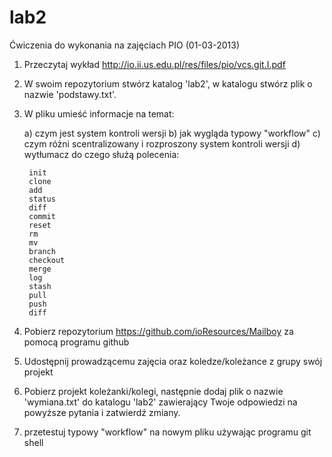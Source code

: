 lab2
====

Ćwiczenia do wykonania na zajęciach PIO (01-03-2013)

1) Przeczytaj wykład http://io.ii.us.edu.pl/res/files/pio/vcs.git.I.pdf 

2) W swoim repozytorium stwórz katalog 'lab2', w katalogu stwórz plik o nazwie 'podstawy.txt'.

3) W pliku umieść informacje na temat:

	  a) czym jest system kontroli wersji
	  b) jak wygląda typowy "workflow"
	  c) czym różni scentralizowany i rozproszony system kontroli wersji
	  d) wytłumacz do czego służą polecenia: 
  
	  	init
		clone
		add
		status
		diff
		commit
		reset
		rm
		mv
		branch
		checkout
		merge
		log
		stash
		pull
		push
		diff

4) Pobierz repozytorium https://github.com/ioResources/Mailboy za pomocą programu github 

5) Udostępnij prowadzącemu zajęcia oraz koledze/koleżance z grupy swój projekt

6) Pobierz projekt koleżanki/kolegi, następnie dodaj plik o nazwie 'wymiana.txt' do katalogu 'lab2' zawierający Twoje odpowiedzi na powyższe pytania i zatwierdź zmiany.

7) przetestuj typowy "workflow" na nowym pliku używając programu git shell
